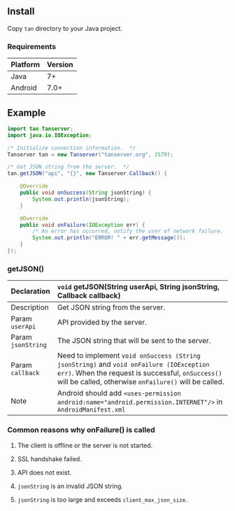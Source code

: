 ## Install

Copy `tan` directory to your Java project.

### Requirements

| Platform | Version
| :------  | :------
| Java     | 7+
| Android  | 7.0+

## Example

```java
import tan.Tanserver;
import java.io.IOException;

/* Initialize connection information.  */
Tanserver tan = new Tanserver("tanserver.org", 2579);

/* Get JSON string from the server.  */
tan.getJSON("api", "{}", new Tanserver.Callback() {

    @Override
    public void onSuccess(String jsonString) {
        System.out.println(jsonString);
    }

    @Override
    public void onFailure(IOException err) {
        /* An error has occurred, notify the user of network failure.  */
        System.out.println("ERROR! " + err.getMessage());
    }
});
```

### getJSON()

| Declaration        | `void` getJSON(String userApi, String jsonString, Callback callback)
| :------            | :------
| Description        | Get JSON string from the server.
| Param `userApi`    | API provided by the server.
| Param `jsonString` | The JSON string that will be sent to the server.
| Param `callback`   | Need to implement `void onSuccess (String jsonString)` and `void onFailure (IOException err)`. When the request is successful, `onSuccess()` will be called, otherwise `onFailure()` will be called.
| Note               | Android should add `<uses-permission android:name="android.permission.INTERNET"/>` in `AndroidManifest.xml`

### Common reasons why onFailure() is called

1. The client is offline or the server is not started.

2. SSL handshake failed.

3. API does not exist.

4. `jsonString` is an invalid JSON string.

5. `jsonString` is too large and exceeds `client_max_json_size`.
